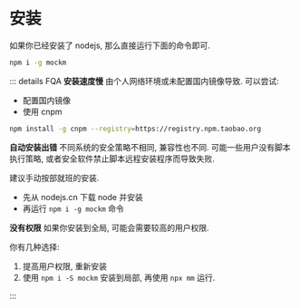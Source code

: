 # 安装
如果你已经安装了 nodejs, 那么直接运行下面的命令即可.
``` sh
npm i -g mockm
```

::: details FQA
**安装速度慢**
由个人网络环境或未配置国内镜像导致.
可以尝试:
- 配置国内镜像
- 使用 cnpm
  
``` sh
npm install -g cnpm --registry=https://registry.npm.taobao.org
```

**自动安装出错**
不同系统的安全策略不相同, 兼容性也不同.
可能一些用户没有脚本执行策略, 或者安全软件禁止脚本远程安装程序而导致失败.

建议手动按部就班的安装.
- 先从 nodejs.cn 下载 node 并安装
- 再运行 `npm i -g mockm` 命令

**没有权限**
如果你安装到全局, 可能会需要较高的用户权限.

你有几种选择:
1. 提高用户权限, 重新安装
2. 使用 `npm i -S mockm` 安装到局部, 再使用 `npx mm` 运行.

:::
